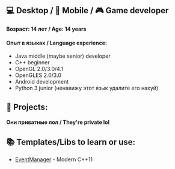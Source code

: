 ## 💻 Desktop / 📱 Mobile / 🎮 Game developer

#### Возраст: 14 лет / Age: 14 years
#### Опыт в языках / Language experience:
* Java middle (maybe senior) developer
* C++ beginner
* OpenGL 2.0/3.0/4.1
* OpenGLES 2.0/3.0
* Android development
* Python 3 junior (ненавижу этот язык удалите его нахуй)

## 📂 Projects:
#### Они приватные лол / They're private lol

## 📚 Templates/Libs to learn or use:
* [EventManager](https://github.com/TheXSVV/EventManager) - Modern C++11
